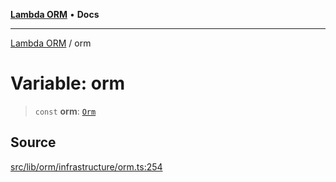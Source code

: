 [**Lambda ORM**](../README.md) • **Docs**

***

[Lambda ORM](../README.md) / orm

# Variable: orm

> `const` **orm**: [`Orm`](../classes/Orm.md)

## Source

[src/lib/orm/infrastructure/orm.ts:254](https://github.com/lambda-orm/lambdaorm/blob/f8c82a2cc7a2807ec58a8f880e271d3fde41079e/src/lib/orm/infrastructure/orm.ts#L254)
